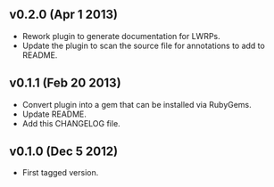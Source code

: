 v0.2.0 (Apr 1 2013)
--------------------

* Rework plugin to generate documentation for LWRPs.
* Update the plugin to scan the source file for annotations to add to README.

v0.1.1 (Feb 20 2013)
--------------------

* Convert plugin into a gem that can be installed via RubyGems.
* Update README.
* Add this CHANGELOG file.

v0.1.0 (Dec 5 2012)
-------------------

* First tagged version.
